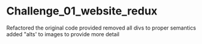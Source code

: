 # Challenge_01_website_redux
Refactored the original code provided
removed all divs to proper semantics
added "alts' to images to provide more detail
